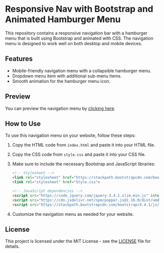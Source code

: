 # Responsive Nav with Bootstrap and Animated Hamburger Menu

This repository contains a responsive navigation bar with a hamburger menu that is built using Bootstrap and animated with CSS. The navigation menu is designed to work well on both desktop and mobile devices.

## Features

- Mobile-friendly navigation menu with a collapsible hamburger menu.
- Dropdown menu item with additional sub-menu items.
- Smooth animation for the hamburger menu icon.

## Preview

You can preview the navigation menu by [clicking here](https://your-website-url.com).

## How to Use

To use this navigation menu on your website, follow these steps:

1. Copy the HTML code from `index.html` and paste it into your HTML file.
2. Copy the CSS code from `style.css` and paste it into your CSS file.
3. Make sure to include the necessary Bootstrap and JavaScript libraries:

   ```html
   <!-- Stylesheet -->
   <link rel="stylesheet" href="https://stackpath.bootstrapcdn.com/bootstrap/4.4.1/css/bootstrap.min.css" integrity="sha384-Vkoo8x4CGsO3+Hhxv8T/Q5PaXtkKtu6ug5TOeNV6gBiFeWPGFN9MuhOf23Q9Ifjh" crossorigin="anonymous">
   <link rel="stylesheet" href="Style.css">

   <!-- JavaScript dependencies -->
   <script src="https://code.jquery.com/jquery-3.4.1.slim.min.js" integrity="sha384-J6qa4849blE2+poT4WnyKhv5vZF5SrPo0iEjwBvKU7imGFAV0wwj1yYfoRSJoZ+n" crossorigin="anonymous"></script>
   <script src="https://cdn.jsdelivr.net/npm/popper.js@1.16.0/dist/umd/popper.min.js" integrity="sha384-Q6E9RHvbIyZFJoft+2mJbHaEWldlvI9IOYy5n3zV9zzTtmI3UksdQRVvoxMfooAo" crossorigin="anonymous"></script>
   <script src="https://stackpath.bootstrapcdn.com/bootstrap/4.4.1/js/bootstrap.min.js" integrity="sha384-wfSDF2E50Y2D1uUdj0O3uMBJnjuUD4Ih7YwaYd1iqfktj0Uod8GCExl3Og8ifwB6" crossorigin="anonymous"></script>
   ```

4. Customize the navigation menu as needed for your website.

## License

This project is licensed under the MIT License - see the [LICENSE](LICENSE) file for details.
```


